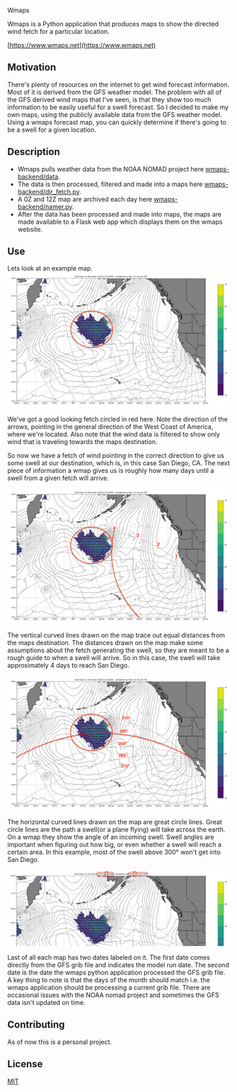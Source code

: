  Wmaps

Wmaps is a Python application that produces maps to show the directed wind fetch for a particular location.    

[https://www.wmaps.net](https://www.wmaps.net)

## Motivation

There's plenty of resources on the internet to get wind forecast information.  Most of it is derived from the GFS weather model.  The problem with all of the GFS derived wind maps that I've seen, is that they show too much information to be easily useful for a swell forecast. So I decided to make my own maps, using the publicly available data from the GFS weather model. Using a wmaps forecast map, you can quickly determine if there's going to be a swell for a given location.


## Description

  * Wmaps pulls weather data from the NOAA NOMAD project here [wmaps-backend/data](https://github.com/a-seskunas/wmaps-backend/tree/main/data).   
  * The data is then processed, filtered and made into a maps here [wmaps-backend/dir_fetch.py](https://github.com/a-seskunas/wmaps-backend/blob/main/dir_fetch.py).   
  * A 0Z and 12Z map are archived each day here [wmaps-backend/namer.py](https://github.com/a-seskunas/wmaps-backend/blob/main/namer.py).    
  * After the data has been processed and made into maps, the maps are made available to a Flask web app which displays them on the wmaps website.



## Use

Lets look at an example map.   
![](https://github.com/a-seskunas/wmaps-backend/blob/main/examples/fetch-example.png?raw=true)    

We've got a good looking fetch circled in red here.  Note the direction of the arrows, pointing in the general direction of the West Coast of America, where we're located.  Also note that the wind data is filtered to show only wind that is traveling towards the maps destination.     

So now we have a fetch of wind pointing in the correct direction to give us some swell at our destination, which is, in this case San Diego, CA.  The next piece of information a wmap gives us is roughly how many days until a swell from a given fetch will arrive.

![](https://github.com/a-seskunas/wmaps-backend/blob/main/examples/days-example.png?raw=true)

The vertical curved lines drawn on the map trace out equal distances from the maps destination.  The distances drawn on the map make some assumptions about the fetch generating the swell, so they are meant to be a rough guide to when a swell will arrive.  So in this case, the swell will take approximately 4 days to reach San Diego.   

![](https://github.com/a-seskunas/wmaps-backend/blob/main/examples/dir-example.png?raw=true)


The horizontal curved lines drawn on the map are great circle lines.  Great circle lines are the path a swell(or a plane flying) will take across the earth.  On a wmap they show the angle of an incoming swell.  Swell angles are important when figuring out how big, or even whether a swell will reach a certain area.  In this example, most of the swell above 300° won't get into San Diego.

![](https://github.com/a-seskunas/wmaps-backend/blob/main/examples/date-example.png?raw=true)

Last of all each map has two dates labeled on it.  The first date comes directly from the GFS grib file and indicates the model run date.  The second date is the date the wmaps python application processed the GFS grib file.  A key thing to note is that the days of the month should match i.e. the wmaps application should be processing a current grib file.   There are occasional issues with the NOAA nomad project and sometimes the GFS data isn't updated on time.  

## Contributing

As of now this is a personal project.

## License

[MIT](https://choosealicense.com/licenses/mit/)

